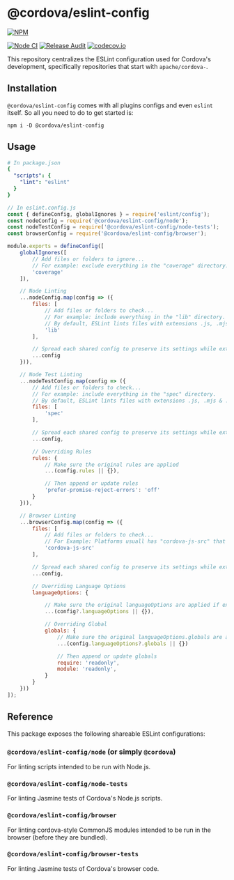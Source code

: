 <!--
#
# Licensed to the Apache Software Foundation (ASF) under one
# or more contributor license agreements.  See the NOTICE file
# distributed with this work for additional information
# regarding copyright ownership.  The ASF licenses this file
# to you under the Apache License, Version 2.0 (the
# "License"); you may not use this file except in compliance
# with the License.  You may obtain a copy of the License at
#
#   http://www.apache.org/licenses/LICENSE-2.0
#
# Unless required by applicable law or agreed to in writing,
# software distributed under the License is distributed on an
# "AS IS" BASIS, WITHOUT WARRANTIES OR CONDITIONS OF ANY
# KIND, either express or implied.  See the License for the
# specific language governing permissions and limitations
# under the License.
#
-->

# @cordova/eslint-config

[![NPM](https://nodei.co/npm/@cordova/eslint-config.svg?style=flat&data=n,v,u&color=blue)](https://nodei.co/npm/@cordova/eslint-config/)

[![Node CI](https://github.com/apache/cordova-eslint/actions/workflows/ci.yml/badge.svg?branch=master)](https://github.com/apache/cordova-eslint/actions/workflows/ci.yml?query=branch%3Amaster)
[![Release Audit](https://github.com/apache/cordova-eslint/actions/workflows/release-audit.yml/badge.svg?branch=master)](https://github.com/apache/cordova-eslint/actions/workflows/release-audit.yml?query=branch%3Amaster)
[![codecov.io](https://codecov.io/github/apache/cordova-eslint/coverage.svg?branch=master)](https://codecov.io/github/apache/cordova-eslint?branch=master)

This repository centralizes the ESLint configuration used for Cordova's development, specifically repositories that start with `apache/cordova-`.

## Installation

`@cordova/eslint-config` comes with all plugins configs and even `eslint` itself. So all you need to do to get started is:

```shell
npm i -D @cordova/eslint-config
```

## Usage

```yml
# In package.json
{
  "scripts": {
    "lint": "eslint"
  }
}
```

```javascript
// In eslint.config.js
const { defineConfig, globalIgnores } = require('eslint/config');
const nodeConfig = require('@cordova/eslint-config/node');
const nodeTestConfig = require('@cordova/eslint-config/node-tests');
const browserConfig = require('@cordova/eslint-config/browser');

module.exports = defineConfig([
    globalIgnores([
        // Add files or folders to ignore...
        // For example: exclude everything in the "coverage" directory.
        'coverage'
    ]),

    // Node Linting
    ...nodeConfig.map(config => ({
        files: [
            // Add files or folders to check...
            // For example: include everything in the "lib" directory.
            // By default, ESLint lints files with extensions .js, .mjs & .cjs.
            'lib'
        ],

        // Spread each shared config to preserve its settings while extending or overriding specific properties
        ...config
    })),

    // Node Test Linting
    ...nodeTestConfig.map(config => ({
        // Add files or folders to check...
        // For example: include everything in the "spec" directory.
        // By default, ESLint lints files with extensions .js, .mjs & .cjs.
        files: [
            'spec'
        ],

        // Spread each shared config to preserve its settings while extending or overriding specific properties
        ...config,

        // Overriding Rules
        rules: {
            // Make sure the original rules are applied
            ...(config.rules || {}),

            // Then append or update rules
            'prefer-promise-reject-errors': 'off'
        }
    })),

    // Browser Linting
    ...browserConfig.map(config => ({
        files: [
            // Add files or folders to check...
            // For Example: Platforms usuall has "cordova-js-src" that comiles down into a cordova.js file to runs in the app's WebView.
            'cordova-js-src'
        ],

        // Spread each shared config to preserve its settings while extending or overriding specific properties
        ...config,

        // Overriding Language Options
        languageOptions: {

            // Make sure the original languageOptions are applied if existing
            ...(config?.languageOptions || {}),

            // Overriding Global
            globals: {
                // Make sure the original languageOptions.globals are applied
                ...(config.languageOptions?.globals || {})

                // Then append or update globals
                require: 'readonly',
                module: 'readonly',
            }
        }
    }))
]);
```

## Reference

This package exposes the following shareable ESLint configurations:

### `@cordova/eslint-config/node` (or simply `@cordova`)

For linting scripts intended to be run with Node.js.

### `@cordova/eslint-config/node-tests`

For linting Jasmine tests of Cordova's Node.js scripts.

### `@cordova/eslint-config/browser`

For linting cordova-style CommonJS modules intended to be run in the browser (before they are bundled).

### `@cordova/eslint-config/browser-tests`

For linting Jasmine tests of Cordova's browser code.
